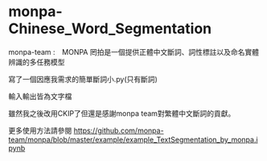 # monpa-Chinese_Word_Segmentation

monpa-team :　MONPA 罔拍是一個提供正體中文斷詞、詞性標註以及命名實體辨識的多任務模型

寫了一個因應我需求的簡單斷詞小.py(只有斷詞)

輸入輸出皆為文字檔

雖然我之後改用CKIP了但還是感謝monpa team對繁體中文斷詞的貢獻。

更多使用方法請參閱
https://github.com/monpa-team/monpa/blob/master/example/example_TextSegmentation_by_monpa.ipynb
